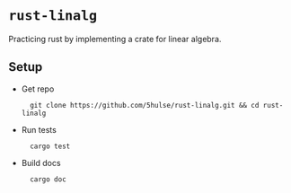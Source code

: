 # `rust-linalg`

Practicing rust by implementing a crate for linear algebra.

## Setup

* Get repo

        git clone https://github.com/5hulse/rust-linalg.git && cd rust-linalg

* Run tests

        cargo test

* Build docs

        cargo doc
